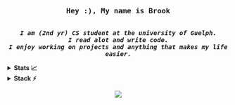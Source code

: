 <h3 align="center"> 
    <samp>
        <b>Hey :), My name is Brook</b>
    </samp>
</h3>

<p align="center"><br>
    <samp>
        <b>
            <i>I am (2nd yr) CS student at the university of Guelph.<br />
            I read alot and write code.<br />
            I enjoy working on projects and anything that makes my life easier.<br />
            </i>
        </b>       
    </samp>
</p>


<!-- DropDowns -->
<details>
    <summary> <b>Stats 📈</b> </summary>
    <p align="center">
        <!-- Github Stats -->
        <img 
            src="https://github-readme-stats.vercel.app/api?username=Turmaxx&count_private=true&show_icons=true&theme=dark&hide=issues">
        <br />
        <!-- Github Streak -->
        <img
            src="https://github-readme-streak-stats.herokuapp.com/?user=Turmaxx&show_icons=true&count_private=true&theme=dark">
        <br />
        <!-- Leetcode Stats -->
        <img
            src="https://leetcode.card.workers.dev/?username=HiddenGrizzly&theme=dark">
        <!-- Wakatime Stats
        <img 
            src="https://github-readme-stats.vercel.app/api/wakatime?username=brookseyoum&theme=dark">
        <br /> -->
    </p>
</details>


<details>
    <summary> <b>Stack ⚡</b> </summary>
    <p align="center">
        <a href="https://skillicons.dev">
            <img src="https://skillicons.dev/icons?i=python,c,cpp,javascript,html,css,lua"/>
        </a>
        <br />
        <a href="https://skillicons.dev">
            <img src="https://skillicons.dev/icons?i=git,gitlab,docker,linux,bash,firebase,arduino"/>
        </a>
    </p>
</details>   


<!-- Meow -->
<p align="center">
    <img src="https://raw.githubusercontent.com/catppuccin/catppuccin/dev/assets/footers/gray0_ctp_on_line.svg?sanitize=true">
</p>

<!-- Links for ReadMe -->
<!-- ![](https://raw.githubusercontent.com/catppuccin/catppuccin/dev/assets/footers/gray0_ctp_on_line.svg?sanitize=true)  -->

<!-- # Hey! <img src="https://raw.githubusercontent.com/MartinHeinz/MartinHeinz/master/wave.gif" width="15px"> -->

<!-- # Hey! <img align = middle href= "https://www.linux.org/" src="Images/linux-tux.svg"  width="40px" height="40px"/> -->
          
<!-- 
 My name is Brook, I'm a second year computer science student.

<a href="https://github.com/anuraghazra/github-readme-stats">
  <img align="center" src="https://github-readme-stats.vercel.app/api?username=brook-seyoum&count_private=true&show_icons=true&theme=dark">
</a>
<a href="https://github.com/anuraghazra/github-readme-stats">
  <img align="center" src="https://github-readme-stats.vercel.app/api/top-langs/?username=brook-seyoum&layout=compact&langs_count=4&count_private=true&theme=dark">
</a>
<a href="https://github.com/anuraghazra/github-readme-stats">
  <img align="center" src = "https://github-readme-streak-stats.herokuapp.com/?user=brook-seyoum&show_icons=true&count_private=true&theme=dark">
</a>
<a href="https://github.com/anuraghazra/github-readme-stats">
  <img align="center" src="https://github-readme-stats.vercel.app/api/wakatime?username=brookseyoum&theme=dark">
</a>

¯\_(ツ)_/¯ -->

<!-- <img href ="https://www.w3schools.com/tags/tag_img.asp" src = "https://media0.giphy.com/media/du3J3cXyzhj75IOgvA/giphy.gif?cid=ecf05e47rx76omylocrnlj4s8rhgbkas35566fkw45co8m55&rid=giphy.gif&ct=g" height = 120> -->


<!-- rick roll ASCII => https://www.youtube.com/watch?v=ahnfLZKwnTg
rick roll normal => https://www.youtube.com/watch?v=dQw4w9WgXcQ -->


<!-- Holopin -->
<!-- [![@turmaxx's Holopin board](https://holopin.me/turmaxx)](https://holopin.io/@turmaxx) -->
